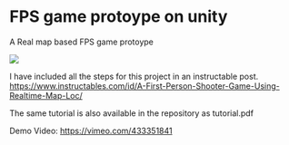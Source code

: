 # FPS game protoype on unity
 A Real map based FPS game protoype
 
 ![](images/screenshots/screenshot.png)



I have included all the steps for this project in an instructable post.
https://www.instructables.com/id/A-First-Person-Shooter-Game-Using-Realtime-Map-Loc/

The same tutorial is also available in the repository as tutorial.pdf

Demo Video: 
https://vimeo.com/433351841
